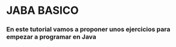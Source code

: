 # JABA BASICO

### En este tutorial vamos a proponer unos ejercicios para empezar a programar en Java
